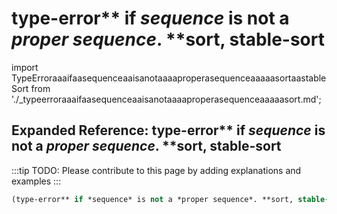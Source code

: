 # type-error** if *sequence* is not a *proper sequence*. **sort, stable-sort

import TypeErroraaaifaasequenceaaisanotaaaaproperasequenceaaaaasortaastableSort from './_typeerroraaaifaasequenceaaisanotaaaaproperasequenceaaaaasort.md';

<TypeErroraaaifaasequenceaaisanotaaaaproperasequenceaaaaasortaastableSort />

## Expanded Reference: type-error** if *sequence* is not a *proper sequence*. **sort, stable-sort

:::tip
TODO: Please contribute to this page by adding explanations and examples
:::

```lisp
(type-error** if *sequence* is not a *proper sequence*. **sort, stable-sort )
```
